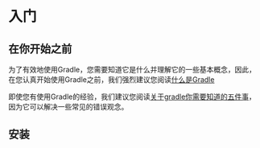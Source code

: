 # 入门
## 在你开始之前
为了有效地使用Gradle，您需要知道它是什么并理解它的一些基本概念，因此，在您认真开始使用Gradle之前，我们强烈建议您阅读[什么是Gradle](什么是Gradle[what_is_Gradle].md)

即使您有使用Gradle的经验，我们建议您阅读[关于gradle你需要知道的五件事](什么是Gradle[what_is_Gradle].md#关于gradle你需要知道的五件事)，因为它可以解决一些常见的错误观念。

## 安装
